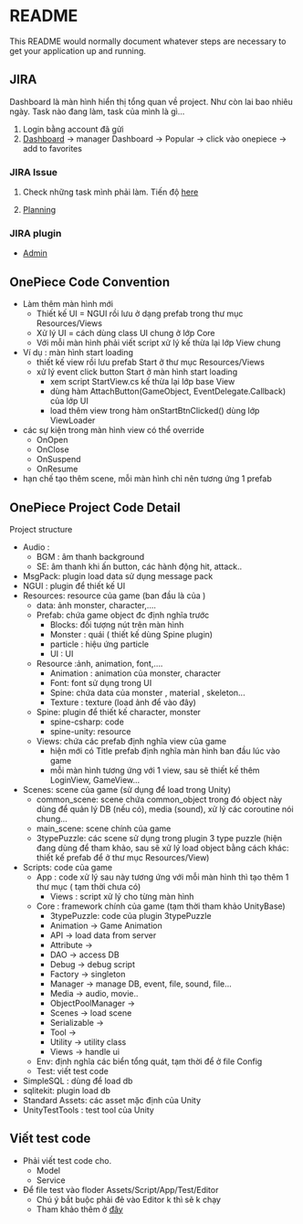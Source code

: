 # README #

This README would normally document whatever steps are necessary to get your application up and running.

## JIRA ##
Dashboard là màn hình hiển thị tổng quan về project. Như còn lai  bao nhiêu ngày.
Task nào đang làm, task của mình là gì...

1. Login bằng account đã gửi
1. [Dashboard](https://onepiece.atlassian.net/secure/ConfigurePortalPages!default.jspa)  -> manager Dashboard  -> Popular  -> click vào onepiece  -> add to favorites

### JIRA Issue ###

1. Check những task mình phải làm. Tiến độ [here](https://onepiece.atlassian.net/secure/RapidBoard.jspa?rapidView=1&quickFilter=2)

2. [Planning](https://onepiece.atlassian.net/secure/RapidBoard.jspa?rapidView=1&view=planning)


### JIRA plugin ###
* [Admin](https://onepiece.atlassian.net/plugins/)


## OnePiece Code Convention ##

* Làm thêm màn hình mới
  * Thiết kế UI = NGUI rồi lưu ở dạng prefab trong thư mục Resources/Views
  * Xử lý UI = cách dùng class UI chung ở lớp Core
  * Với mỗi màn hình phải viết script xử lý kế thừa lại lớp View chung
* Ví dụ : màn hình start loading
  * thiết kế view rồi lưu prefab Start ở thư mục Resources/Views
  * xử lý event click button Start ở màn hình start loading
    * xem script StartView.cs kế thừa lại lớp base View
    * dùng hàm AttachButton(GameObject, EventDelegate.Callback) của lớp UI
    * load thêm view trong hàm onStartBtnClicked() dùng lớp ViewLoader
* các sự kiện trong màn hình view có thể override 
  * OnOpen
  * OnClose
  * OnSuspend
  * OnResume
* hạn chế tạo thêm scene, mỗi màn hình chỉ nên tương ứng 1 prefab 

## OnePiece Project Code Detail ##

Project structure

* Audio : 
  * BGM : âm thanh background
  * SE: âm thanh khi ấn button, các hành động hit, attack..
* MsgPack: plugin load data sử dụng message pack
* NGUI : plugin để thiết kế UI
* Resources: resource của game (ban đầu là của )
  * data: ảnh monster, character,….
  * Prefab: chứa game object đc định nghĩa trước 
    * Blocks: đối tượng nút trên màn hình
    * Monster : quái ( thiết kế dùng Spine plugin)
    * particle : hiệu ứng particle
    * UI : UI
  * Resource :ảnh, animation, font,….
    * Animation : animation của monster, character
    * Font: font sử dụng trong UI
    * Spine: chứa data của monster , material , skeleton...
    * Texture : texture (load ảnh để vào đây)
  * Spine: plugin để thiết kế character, monster
    * spine-csharp: code
    * spine-unity: resource
  * Views: chứa các prefab định nghĩa view của game
    * hiện mới có Title prefab định nghĩa màn hình ban đầu lúc vào game
    * mỗi màn hình tương ứng với 1 view, sau sẽ thiết kế thêm LoginView, GameView...
* Scenes: scene của game (sử dụng để load trong Unity)
  * common_scene: scene chứa common_object trong đó object này dùng để quản lý DB (nếu có), media (sound), xử lý các coroutine nói chung...
  * main_scene: scene chính của game
  * 3typePuzzle: các scene sử dụng trong plugin 3 type puzzle (hiện đang dùng để tham khảo, sau sẽ xử lý load object bằng cách khác: thiết kế prefab để ở thư mục Resources/View)
* Scripts: code của game
  * App : code xử lý sau này tương ứng với mỗi màn hình thì tạo thêm 1 thư mục ( tạm thời chưa có) 
  	* Views : script xử lý cho từng màn hình 
  * Core : framework chính của game (tạm thời tham khảo UnityBase)
    * 3typePuzzle: code của plugin 3typePuzzle
    * Animation → Game Animation
    * API → load data from server 
    * Attribute  → 
    * DAO → access DB
    * Debug → debug script
    * Factory → singleton 
    * Manager → manage DB, event, file, sound, file…
    * Media → audio, movie..
    * ObjectPoolManager → 
    * Scenes → load scene
    * Serializable → 
    * Tool → 
    * Utility → utility class
    * Views → handle ui
  * Env: định nghĩa các biển tổng quát, tạm thời để ở file Config
  * Test: viết test code
* SimpleSQL : dùng để load db
* sqlitekit: plugin load db
* Standard Assets: các asset mặc định của Unity
* UnityTestTools : test tool của Unity

## Viết test code ##

* Phải viết test code cho.
  * Model
  * Service
* Để file test vào floder Assets/Script/App/Test/Editor
  * Chú ý bắt buộc phải đẻ vào Editor k thì sẽ k chạy
  * Tham khảo thêm ở [đây](http://tipsnote.tumblr.com/post/101751195305/unity-memo)
